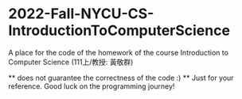 # 2022-Fall-NYCU-CS-IntroductionToComputerScience
A place for the code of the homework of the course Introduction to Computer Science (111上/教授: 黃敬群)

** does not guarantee the correctness of the code :) **
Just for your reference. Good luck on the programming journey!
